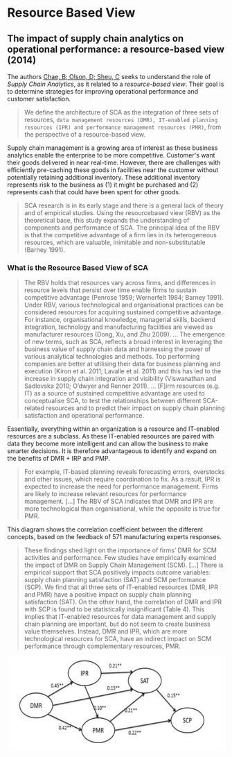 # Resource Based View

## The impact of supply chain analytics on operational performance: a resource-based view (2014)

The authors [Chae, B; Olson, D; Sheu, C](SupplyChainAnalytics.pdf) seeks to understand the role of _Supply Chain Analytics_, as it related to a _resource-based view_. Their goal is to determine strategies for improving operational performance and customer satisfaction.

> We define the architecture of SCA as the integration of three sets of resources, `data management resources (DMR), IT-enabled planning resources (IPR) and performance management resources (PMR)`, from the perspective of a resource-based view.

Supply chain management is a growing area of interest as these business analytics enable the enterprise to be more competitive. Customer's want their goods delivered in near real-time. However, there are challenges with efficiently pre-caching these goods in facilities near the customer without potentially retaining additional inventory. These additional inventory represents risk to the business as (1) it might be purchased and (2) represents cash that could have been spent for other goods.

> SCA research is in its early stage and there is a general lack of theory and of empirical studies. Using the resourcebased view (RBV) as the theoretical base, this study expands the understanding of components and performance of SCA. The principal idea of the RBV is that the competitive advantage of a firm lies in its heterogeneous resources, which are valuable, inimitable and non-substitutable (Barney 1991).

### What is the Resource Based View of SCA

> The RBV holds that resources vary across firms, and differences in resource levels that persist over time enable firms to sustain competitive advantage (Penrose 1959; Wernerfelt 1984; Barney 1991). Under RBV, various technological and organisational practices can be considered resources for acquiring sustained competitive advantage. For instance, organisational knowledge, managerial skills, backend integration, technology and manufacturing facilities are viewed as manufacturer resources (Dong, Xu, and Zhu 2009).
> ...
> The emergence of new terms, such as SCA, reflects a broad interest in leveraging the business value of supply chain data and harnessing the power of various analytical technologies and methods. Top performing companies are better at utilising their data for business planning and execution (Kiron et al. 2011; Lavalle et al. 2011) and this has led to the increase in supply chain integration and visibility (Viswanathan and Sadlovska 2010; O’dwyer and Renner 2011).
> ...
> [F]irm resources (e.g. IT) as a source of sustained competitive advantage are used to conceptualise SCA, to test the relationships between different SCA-related resources and to predict their impact on supply chain planning satisfaction and operational performance.

Essentially, everything within an organization is a resource and IT-enabled resources are a subclass. As these IT-enabled resources are paired with data they become more intelligent and can allow the business to make smarter decisions. It is therefore advantageous to identify and expand on the benefits of DMR + IRP and PMP.

> For example, IT-based planning reveals forecasting errors, overstocks and other issues, which require coordination to fix. As a result, IPR is expected to increase the need for performance management. Firms are likely to increase relevant resources for performance management. [...] The RBV of SCA
indicates that DMR and IPR are more technological than organisational, while the opposite is true for PMR.

This diagram shows the correlation coefficient between the different concepts, based on the feedback of 571 manufacturing experts responses.

> These findings shed light on the importance of firms’ DMR for SCM activities and performance. Few studies have empirically examined the impact of DMR on Supply Chain Management (SCM). [...] There is empirical support that SCA positively impacts outcome variables: supply chain planning satisfaction (SAT)
and SCM performance (SCP). We find that all three sets of IT-enabled resources (DMR, IPR and PMR) have a positive impact on supply chain planning satisfaction (SAT). On the other hand, the correlation of DMR and IPR with SCP is found to be statistically insignificant (Table 4). This
implies that IT-enabled resources for data management and supply chain planning are important, but do not seem to create business value themselves. Instead, DMR and IPR, which are more technological resources for SCA, have an indirect impact on SCM performance through complementary resources, PMR.

![sca_correlation_coefficient.png](sca_correlation_coefficient.png)
